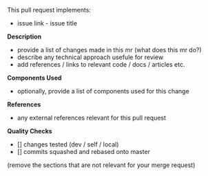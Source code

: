 This pull request implements:
*  issue link - issue title

**Description**
- provide a list of changes made in this mr (what does this mr do?)
- describe any technical approach usefule for review
- add references / links to relevant code  / docs / articles etc.

**Components Used**
- optionally, provide a list of components used for this change

**References**
- any external references relevant for this pull request

**Quality Checks**
* [] changes tested (dev / self / local)
* [] commits squashed and rebased onto master

(remove the sections that are not relevant for your merge request)
